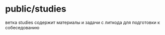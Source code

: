 # public/studies
ветка studies содержит материалы и задачи с литкода для подготовки к собеседованию
